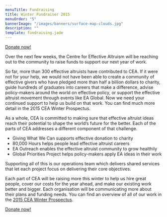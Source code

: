 ```yaml
---
menuTitle: Fundraising
title: Winter Fundraiser 2015
menuOrder: "5"
bannerImage: "/images/banners/surface-map-clouds.jpg"
description: ""
template: fundraising.jade
---
```

<p class="center"><a href="/donate" class="btn btn-primary btn-lg"  target="_blank"><i class="fa fa-heart"></i> Donate now!</a></p>



Over the next few weeks, the Centre for Effective Altruism will be reaching out to the community to raise funds to support our next year of work.

So far, more than 300 effective altruists have contributed to CEA. If it were not for your help, we would not have been able to create a community of effective givers who have pledged more than half a billion dollars to charity, guide hundreds of graduates into careers that make a difference, advise policy-makers around the world on effective policy, or support the effective altruist movement through events like EA Global. Now we need your continued support to help us build on that work. You can find much more detail in the 2015 CEA Winter Prospectus.

As a whole, CEA is committed to making sure that effective altruist ideas reach their potential to shape the world’s future for the better. Each of the parts of CEA addresses a different component of that challenge.

- Giving What We Can supports effective donation to charity
- 80,000 Hours helps people lead effective altruist careers
- EA Outreach enables the effective altruist community to grow healthily
- Global Priorities Project helps policy-makers apply EA ideas in their work

Supporting all of this is our operations team which delivers shared services that let each project focus on delivering their core objectives.

Each part of CEA will be raising more this winter to help us hire great people, cover our costs for the year ahead, and make our existing work better and bigger. Each organisation will be communicating more about their plans and funding needs. You can find an overview of all of our work in the [2015 CEA Winter Prospectus](/files/Fundraising-Prospectus-Winter-2015.pdf).

<p class="center"><a href="/donate" class="btn btn-primary btn-lg"  target="_blank"><i class="fa fa-heart"></i> Donate now!</a></p>
